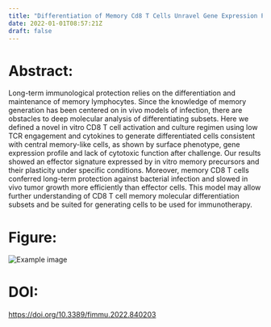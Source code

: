 ```yaml
---
title: "Differentiation of Memory Cd8 T Cells Unravel Gene Expression Pattern Common to Effector and Memory Precursors (Frontiers in Immunology - 2022)"
date: 2022-01-01T08:57:21Z
draft: false
---
```


# Abstract:
Long-term immunological protection relies on the differentiation and maintenance of memory lymphocytes. Since the knowledge of memory generation has been centered on in vivo models of infection, there are obstacles to deep molecular analysis of differentiating subsets. Here we defined a novel in vitro CD8 T cell activation and culture regimen using low TCR engagement and cytokines to generate differentiated cells consistent with central memory-like cells, as shown by surface phenotype, gene expression profile and lack of cytotoxic function after challenge. Our results showed an effector signature expressed by in vitro memory precursors and their plasticity under specific conditions. Moreover, memory CD8 T cells conferred long-term protection against bacterial infection and slowed in vivo tumor growth more efficiently than effector cells. This model may allow further understanding of CD8 T cell memory molecular differentiation subsets and be suited for generating cells to be used for immunotherapy.

# Figure:
![Example image](/images/papers/paper13.jpg)

# DOI:
https://doi.org/10.3389/fimmu.2022.840203

